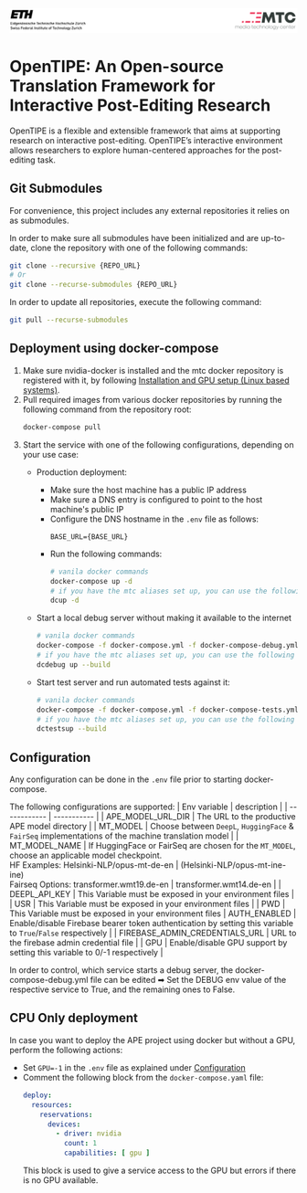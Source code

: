 ![ETH MTC HEADER](./assets/ETHMTCHeaderOriginal.png)

# OpenTIPE: An Open-source Translation Framework for Interactive Post-Editing Research

OpenTIPE is a flexible and extensible framework that aims at supporting research on interactive post-editing. OpenTIPE’s interactive environment allows researchers to explore human-centered approaches for the post-editing task.

## Git Submodules
For convenience, this project includes any external repositories it relies on as submodules.

In order to make sure all submodules have been initialized and are up-to-date, clone the repository with one of the following commands:
```bash
git clone --recursive {REPO_URL}
# Or
git clone --recurse-submodules {REPO_URL}
```

In order to update all repositories, execute the following command:
```bash
git pull --recurse-submodules
```

## Deployment using docker-compose

1. Make sure nvidia-docker is installed and the mtc docker repository is registered with it, by following [Installation and GPU setup (Linux based systems)](https://gitlab.ethz.ch/mtc/development-guidelines/-/blob/master/Docker/readme.md#install-docker).
2. Pull required images from various docker repositories by running the following command from the repository root:
    ```bash
    docker-compose pull
    ```
3. Start the service with one of the following configurations, depending on your use case:
    - Production deployment:
        * Make sure the host machine has a public IP address
        * Make sure a DNS entry is configured to point to the host machine's public IP
        * Configure the DNS hostname in the `.env` file as follows:
            ```
            BASE_URL={BASE_URL}
            ```
        * Run the following commands:
            ```bash
            # vanila docker commands
            docker-compose up -d
            # if you have the mtc aliases set up, you can use the following instead:
            dcup -d
            ```

    - Start a local debug server without making it available to the internet
        ```bash
        # vanila docker commands
        docker-compose -f docker-compose.yml -f docker-compose-debug.yml up
        # if you have the mtc aliases set up, you can use the following instead:
        dcdebug up --build
        ```

    - Start test server and run automated tests against it:
        ```bash
        # vanila docker commands
        docker-compose -f docker-compose.yml -f docker-compose-tests.yml up --abort-on-container-exit
        # if you have the mtc aliases set up, you can use the following instead:
        dctestsup --build
        ```

## Configuration
Any configuration can be done in the `.env` file prior to starting docker-compose.

The following configurations are supported:
| Env variable | description |
| ------------ | ----------- |
| APE_MODEL_URL_DIR | The URL to the productive APE model directory |
| MT_MODEL | Choose between `DeepL`, `HuggingFace` & `FairSeq` implementations of the machine translation model |
| MT_MODEL_NAME | If HuggingFace or FairSeq are chosen for the `MT_MODEL`, choose an applicable model checkpoint.<br/>HF Examples: Helsinki-NLP/opus-mt-de-en \| (Helsinki-NLP/opus-mt-ine-ine)<br/>Fairseq Options: transformer.wmt19.de-en \| transformer.wmt14.de-en |
| DEEPL_API_KEY | This Variable must be exposed in your environment files |
| USR | This Variable must be exposed in your environment files |
| PWD | This Variable must be exposed in your environment files 
| AUTH_ENABLED | Enable/disable Firebase bearer token authentication by setting this variable to `True`/`False` respectively |
| FIREBASE_ADMIN_CREDENTIALS_URL | URL to the firebase admin credential file |
| GPU | Enable/disable GPU support by setting this variable to 0/-1 respectively |

In order to control, which service starts a debug server, the docker-compose-debug.yml file can be edited ➡ Set the DEBUG env value of the respective service to True, and the remaining ones to False.

## CPU Only deployment
In case you want to deploy the APE project using docker but without a GPU, perform the following actions:

* Set `GPU=-1` in the `.env` file as explained under [Configuration](#configuration)
* Comment the following block from the `docker-compose.yaml` file:
    ```yaml
    deploy:
      resources:
        reservations:
          devices:
            - driver: nvidia
              count: 1
              capabilities: [ gpu ]
    ```
    This block is used to give a service access to the GPU but errors if there is no GPU available.

